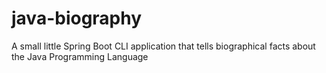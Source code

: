 # java-biography
A small little Spring Boot CLI application that tells biographical facts about the Java Programming Language
